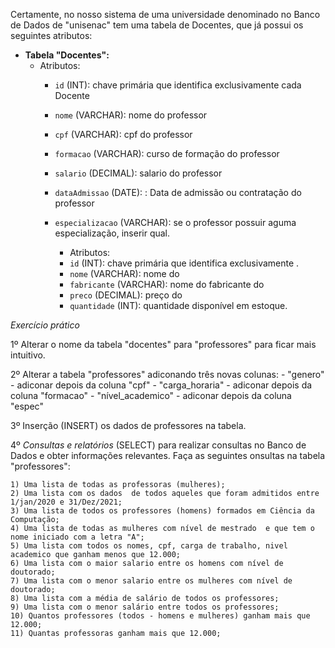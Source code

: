 Certamente, no nosso sistema de uma universidade denominado no Banco de Dados de "unisenac" tem uma tabela de Docentes, que já possui os seguintes atributos:

- **Tabela "Docentes":**
  - Atributos:
    - `id` (INT): chave primária que identifica exclusivamente cada Docente
    - `nome` (VARCHAR): nome do professor
    - `cpf` (VARCHAR): cpf do professor
    - `formacao` (VARCHAR): curso de formação do professor
    - `salario` (DECIMAL): salario do professor
    - `dataAdmissao` (DATE): : Data de admissão ou contratação do professor
    - `especializacao`  (VARCHAR): se o professor possuir aguma especialização, inserir qual.

      - Atributos: 
       - `id` (INT): chave primária que identifica exclusivamente .
       - `nome` (VARCHAR): nome do
       - `fabricante` (VARCHAR): nome do fabricante do
       - `preco` (DECIMAL): preço do 
       - `quantidade` (INT): quantidade disponível em estoque.

   
*Exercício prático*   

1º Alterar o nome da tabela "docentes" para "professores" para ficar mais intuitivo.

2º Alterar a tabela "professores" adiconando três novas colunas:
    - "genero" - adiconar depois da coluna "cpf"
    - "carga_horaria" - adiconar depois da coluna "formacao"
    - "nível_academico" - adiconar depois da coluna "espec"
    
3º Inserção (INSERT) os dados de professores na tabela.

4º *Consultas e relatórios* (SELECT) para realizar consultas no Banco de Dados e obter informações relevantes. Faça as seguintes onsultas na tabela "professores":

    1) Uma lista de todas as professoras (mulheres);
    2) Uma lista com os dados  de todos aqueles que foram admitidos entre 1/jan/2020 e 31/Dez/2021;
    3) Uma lista de todos os professores (homens) formados em Ciência da Computação;
    4) Uma lista de todas as mulheres com nível de mestrado  e que tem o nome iniciado com a letra "A";
    5) Uma lista com todos os nomes, cpf, carga de trabalho, nivel academico que ganham menos que 12.000;
    6) Uma lista com o maior salario entre os homens com nível de doutorado;
    7) Uma lista com o menor salario entre os mulheres com nível de doutorado;
    8) Uma lista com a média de salário de todos os professores;
    9) Uma lista com o menor salário entre todos os professores;
    10) Quantos professores (todos - homens e mulheres) ganham mais que 12.000;
    11) Quantas professoras ganham mais que 12.000;
